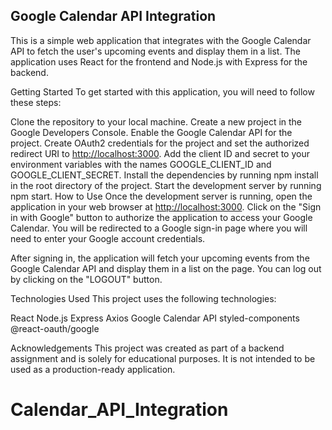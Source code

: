 ## Google Calendar API Integration

This is a simple web application that integrates with the Google Calendar API to fetch the user's upcoming events and display them in a list. The application uses React for the frontend and Node.js with Express for the backend.

Getting Started
To get started with this application, you will need to follow these steps:

Clone the repository to your local machine.
Create a new project in the Google Developers Console.
Enable the Google Calendar API for the project.
Create OAuth2 credentials for the project and set the authorized redirect URI to <http://localhost:3000>.
Add the client ID and secret to your environment variables with the names GOOGLE_CLIENT_ID and GOOGLE_CLIENT_SECRET.
Install the dependencies by running npm install in the root directory of the project.
Start the development server by running npm start.
How to Use
Once the development server is running, open the application in your web browser at <http://localhost:3000>. Click on the "Sign in with Google" button to authorize the application to access your Google Calendar. You will be redirected to a Google sign-in page where you will need to enter your Google account credentials.

After signing in, the application will fetch your upcoming events from the Google Calendar API and display them in a list on the page. You can log out by clicking on the "LOGOUT" button.

Technologies Used
This project uses the following technologies:

React
Node.js
Express
Axios
Google Calendar API
styled-components
@react-oauth/google

Acknowledgements
This project was created as part of a backend assignment and is solely for educational purposes. 
It is not intended to be used as a production-ready application.
# Calendar_API_Integration
